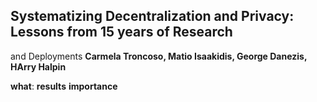 ## Systematizing Decentralization and Privacy: Lessons from 15 years of Research
and Deployments
**Carmela Troncoso, Matio Isaakidis, George Danezis, HArry Halpin**

**what**:
**results**
**importance**

